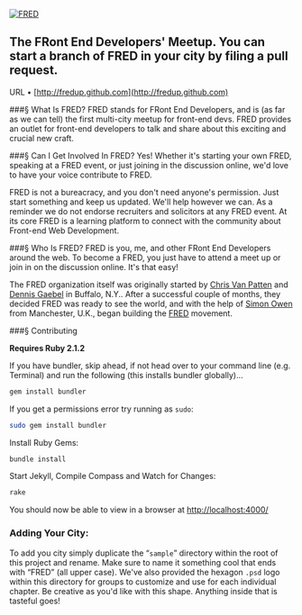 [![FRED](http://fredup.github.com/images/fred-head.png)](http://fredup.github.com)

## The FRont End Developers' Meetup. You can start a branch of FRED in your city by filing a pull request.

URL &bull; [http://fredup.github.com](http://fredup.github.com)


###&sect; What Is FRED?
FRED stands for FRont End Developers, and is (as far as we can tell) the first multi-city meetup for front-end devs. FRED provides an outlet for front-end developers to talk and share about this exciting and crucial new craft.


###&sect; Can I Get Involved In FRED?
Yes! Whether it's starting your own FRED, speaking at a FRED event, or just joining in the discussion online, we'd love to have your voice contribute to FRED.

FRED is not a bureacracy, and you don't need anyone's permission. Just start something and keep us updated. We'll help however we can. As a reminder we do not endorse recruiters and solicitors at any FRED event. At its core FRED is a learning platform to connect with the community about Front-end Web Development.


###&sect; Who Is FRED?
FRED is you, me, and other FRont End Developers around the web. To become a FRED, you just have to attend a meet up or join in on the discussion online. It's that easy!

The FRED organization itself was originally started by [Chris Van Patten](https://github.com/chrisvanpatten) and [Dennis Gaebel](https://github.com/grayghostvisuals) in Buffalo, N.Y.. After a successful couple of months, they decided FRED was ready to see the world, and with the help of [Simon Owen](https://github.com/simonowendesign) from Manchester, U.K., began building the [FRED](http://fredup.github.com) movement.


###&sect; Contributing

**Requires Ruby 2.1.2**

If you have bundler, skip ahead, if not head over to your command line (e.g. Terminal) and run the following (this installs bundler globally)…

```bash
gem install bundler
```

If you get a permissions error try running as `sudo`:

```bash
sudo gem install bundler
```


Install Ruby Gems:

```bash
bundle install
```


Start Jekyll, Compile Compass and Watch for Changes:

```bash
rake
```


You should now be able to view in a browser at <http://localhost:4000/>


### Adding Your City:

To add you city simply duplicate the “``sample``” directory within the root of this project and rename. Make sure to name it something cool that ends with “FRED” (all upper case). We've also provided the hexagon ``.psd`` logo within this directory for groups to customize and use for each individual chapter. Be creative as you'd like with this shape. Anything inside that is tasteful goes!
